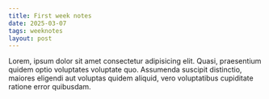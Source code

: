 ```yaml
---
title: First week notes
date: 2025-03-07
tags: weeknotes
layout: post
---
```


Lorem, ipsum dolor sit amet consectetur adipisicing elit. Quasi, praesentium quidem optio voluptates voluptate quo. Assumenda suscipit distinctio, maiores eligendi aut voluptas quidem aliquid, vero voluptatibus cupiditate ratione error quibusdam.

